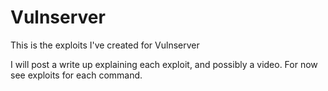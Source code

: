 # Vulnserver
This is the exploits I've created for Vulnserver

I will post a write up explaining each exploit, and possibly a video. For now see exploits for each command. 

